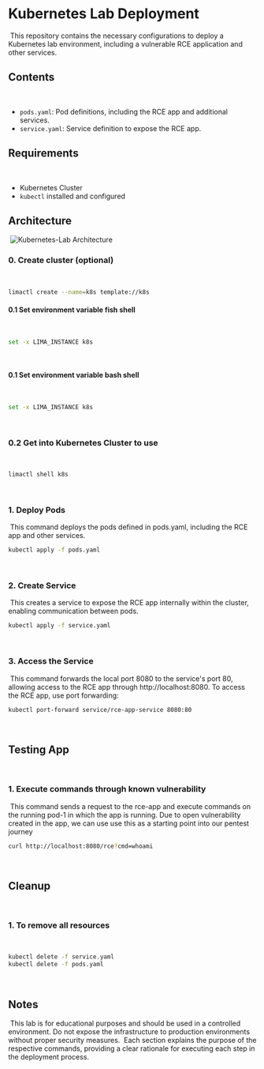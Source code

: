 # Kubernetes Lab Deployment
​
This repository contains the necessary configurations to deploy a Kubernetes lab environment, including a vulnerable RCE application and other services.
​
## Contents
​
- `pods.yaml`: Pod definitions, including the RCE app and additional services.
- `service.yaml`: Service definition to expose the RCE app.
​
## Requirements
​
- Kubernetes Cluster
- `kubectl` installed and configured
​
## Architecture
​
![Kubernetes-Lab Architecture](https://github.com/user-attachments/assets/eff8fc6f-bf21-4b59-a8c4-9c6d2f38d2c2)
​
### 0. Create cluster (optional)
​
```bash
limactl create --name=k8s template://k8s
```
#### 0.1 Set environment variable fish shell
​
```bash
set -x LIMA_INSTANCE k8s
```
​
#### 0.1 Set environment variable bash shell
​
```bash
set -x LIMA_INSTANCE k8s
```
​
### 0.2 Get into Kubernetes Cluster to use
​
```bash
limactl shell k8s
```
​
### 1. Deploy Pods
​
This command deploys the pods defined in pods.yaml, including the RCE app and other services.
​
```bash
kubectl apply -f pods.yaml
```
​
### 2. Create Service
​
This creates a service to expose the RCE app internally within the cluster, enabling communication between pods.
​
```bash
kubectl apply -f service.yaml
```
​
### 3. Access the Service
​
This command forwards the local port 8080 to the service's port 80, allowing access to the RCE app through http://localhost:8080.
To access the RCE app, use port forwarding:
​
```bash
kubectl port-forward service/rce-app-service 8080:80
```
​
## Testing App
​
### 1. Execute commands through known vulnerability
​
This command sends a request to the rce-app and execute commands on the running pod-1 in which the app is running. Due to open vulnerability created in the app, we can use use this as a starting point into our pentest journey
​
```bash
curl http://localhost:8080/rce?cmd=whoami
```
​
## Cleanup
​
### 1. To remove all resources
​
```bash
kubectl delete -f service.yaml
kubectl delete -f pods.yaml
```
​
## Notes
​
This lab is for educational purposes and should be used in a controlled environment. Do not expose the infrastructure to production environments without proper security measures.
​
Each section explains the purpose of the respective commands, providing a clear rationale for executing each step in the deployment process.
